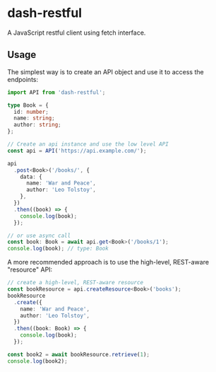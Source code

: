 # dash-restful

A JavaScript restful client using fetch interface.

## Usage

The simplest way is to create an API object and use it to access the endpoints:

```typescript
import API from 'dash-restful';

type Book = {
  id: number;
  name: string;
  author: string;
};

// Create an api instance and use the low level API
const api = API('https://api.example.com/');

api
  .post<Book>('/books/', {
    data: {
      name: 'War and Peace',
      author: 'Leo Tolstoy',
    },
  })
  .then((book) => {
    console.log(book);
  });

// or use async call
const book: Book = await api.get<Book>('/books/1');
console.log(book); // type: Book
```

A more recommended approach is to use the high-level, REST-aware "resource" API:

```typescript
// create a high-level, REST-aware resource
const bookResource = api.createResource<Book>('books');
bookResource
  .create({
    name: 'War and Peace',
    author: 'Leo Tolstoy',
  })
  .then((book: Book) => {
    console.log(book);
  });

const book2 = await bookResource.retrieve(1);
console.log(book2);
```
